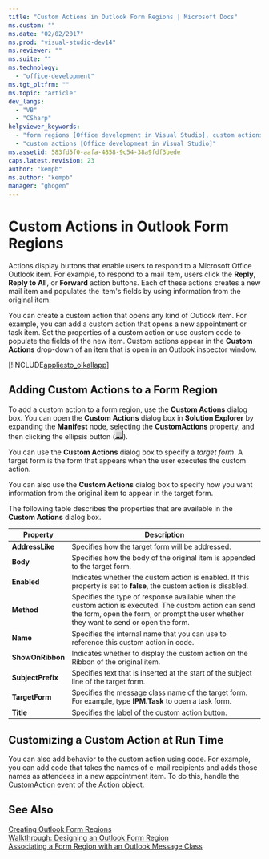 ```yaml
---
title: "Custom Actions in Outlook Form Regions | Microsoft Docs"
ms.custom: ""
ms.date: "02/02/2017"
ms.prod: "visual-studio-dev14"
ms.reviewer: ""
ms.suite: ""
ms.technology: 
  - "office-development"
ms.tgt_pltfrm: ""
ms.topic: "article"
dev_langs: 
  - "VB"
  - "CSharp"
helpviewer_keywords: 
  - "form regions [Office development in Visual Studio], custom actions"
  - "custom actions [Office development in Visual Studio]"
ms.assetid: 583fd5f0-aafa-4858-9c54-38a9fdf3bede
caps.latest.revision: 23
author: "kempb"
ms.author: "kempb"
manager: "ghogen"
---
```

# Custom Actions in Outlook Form Regions
  Actions display buttons that enable users to respond to a Microsoft Office Outlook item. For example, to respond to a mail item, users click the **Reply**, **Reply to All**, or **Forward** action buttons. Each of these actions creates a new mail item and populates the item's fields by using information from the original item.  
  
 You can create a custom action that opens any kind of Outlook item. For example, you can add a custom action that opens a new appointment or task item. Set the properties of a custom action or use custom code to populate the fields of the new item. Custom actions appear in the **Custom Actions** drop-down of an item that is open in an Outlook inspector window.  
  
 [!INCLUDE[appliesto_olkallapp](../vsto/includes/appliesto-olkallapp-md.md)]  
  
## Adding Custom Actions to a Form Region  
 To add a custom action to a form region, use the **Custom Actions** dialog box. You can open the **Custom Actions** dialog box in **Solution Explorer** by expanding the **Manifest** node, selecting the **CustomActions** property, and then clicking the ellipsis button (![ASP.NET Mobile Designer ellipse](../sharepoint/media/mwellipsis.gif "ASP.NET Mobile Designer ellipse")).  
  
 You can use the **Custom Actions** dialog box to specify a *target form*. A target form is the form that appears when the user executes the custom action.  
  
 You can also use the **Custom Actions** dialog box to specify how you want information from the original item to appear in the target form.  
  
 The following table describes the properties that are available in the **Custom Actions** dialog box.  
  
|Property|Description|  
|--------------|-----------------|  
|**AddressLike**|Specifies how the target form will be addressed.|  
|**Body**|Specifies how the body of the original item is appended to the target form.|  
|**Enabled**|Indicates whether the custom action is enabled. If this property is set to **false**, the custom action is disabled.|  
|**Method**|Specifies the type of response available when the custom action is executed. The custom action can send the form, open the form, or prompt the user whether they want to send or open the form.|  
|**Name**|Specifies the internal name that you can use to reference this custom action in code.|  
|**ShowOnRibbon**|Indicates whether to display the custom action on the Ribbon of the original item.|  
|**SubjectPrefix**|Specifies text that is inserted at the start of the subject line of the target form.|  
|**TargetForm**|Specifies the message class name of the target form. For example, type **IPM.Task** to open a task form.|  
|**Title**|Specifies the label of the custom action button.|  
  
## Customizing a Custom Action at Run Time  
 You can also add behavior to the custom action using code. For example, you can add code that takes the names of e-mail recipients and adds those names as attendees in a new appointment item. To do this, handle the [CustomAction](HV05247448) event of the [Action](HV05247650) object.  
  
## See Also  
 [Creating Outlook Form Regions](../vsto/creating-outlook-form-regions.md)   
 [Walkthrough: Designing an Outlook Form Region](../vsto/walkthrough-designing-an-outlook-form-region.md)   
 [Associating a Form Region with an Outlook Message Class](../vsto/associating-a-form-region-with-an-outlook-message-class.md)  
  
  